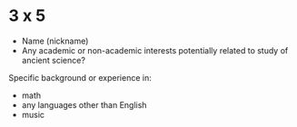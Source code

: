# 3 x 5


- Name (nickname)
- Any academic or non-academic interests potentially related to study of ancient science?


Specific background or experience in:

- math
- any languages other than English
- music
